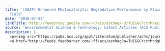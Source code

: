 ```yaml
---
title: '[ASAP] Enhanced Photocatalytic Degradation Performance by Fluid-Induced Piezoelectric
  Field'
date: '2018-07-05'
linkTitle: http://feedproxy.google.com/~r/acs/esthag/~3/TUIGGCYccYM/acs.est.8b00946
source: 'Environmental Science & Technology: Latest Articles (ACS Publications)'
description: |-
  <p><img src="https://pubs.acs.org/appl/literatum/publisher/achs/journals/content/esthag/0/esthag.ahead-of-print/acs.est.8b00946/20180705/images/medium/es-2018-00946p_0006.gif" alt="TOC Graphic"/></p><div><cite>Environmental Science & Technology</cite></div><div>DOI: 10.1021/acs.est.8b00946</div><div class="feedflare">
  <a href="http://feeds.feedburner.com/~ff/acs/esthag?a=TUIGGCYccYM:dgFcVV5kSSw:yIl2AUoC8zA"><img src="http://feeds.feedburner.com/~ff/acs/esthag?d=yIl2AUoC8zA" border="0"></img></a>
---
```

